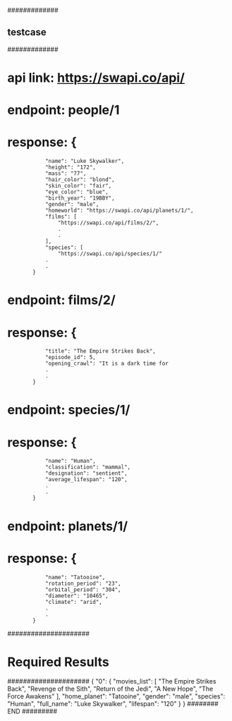#############
## testcase #
#############
# api link: https://swapi.co/api/
# endpoint: people/1
# response:	{
				"name": "Luke Skywalker",
				"height": "172",
				"mass": "77",
				"hair_color": "blond",
				"skin_color": "fair",
				"eye_color": "blue",
				"birth_year": "19BBY",
				"gender": "male",
				"homeworld": "https://swapi.co/api/planets/1/",
				"films": [
					"https://swapi.co/api/films/2/",
					.
					.
				],
				"species": [
					"https://swapi.co/api/species/1/"
				.
				.
			}
# endpoint: films/2/
# response: {
				"title": "The Empire Strikes Back",
				"episode_id": 5,
				"opening_crawl": "It is a dark time for 
				.
				.
			}
# endpoint: species/1/
# response: {
				"name": "Human",
				"classification": "mammal",
				"designation": "sentient",
				"average_lifespan": "120",
				.
				.
			}
	
# endpoint: planets/1/
# response: {
				"name": "Tatooine",
				"rotation_period": "23",
				"orbital_period": "304",
				"diameter": "10465",
				"climate": "arid",
				.
				.
			}
#####################
# Required Results  #
#####################
{
    "0": {
        "movies_list": [
            "The Empire Strikes Back",
            "Revenge of the Sith",
            "Return of the Jedi",
            "A New Hope",
            "The Force Awakens"
        ],
        "home_planet": "Tatooine",
        "gender": "male",
        "species": "Human",
        "full_name": "Luke Skywalker",
        "lifespan": "120"
    }
}
######## END #########